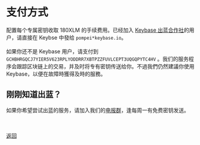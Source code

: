 # 支付方式

配置每个专属密钥收取 180XLM 的手续费用。已经加入 <a href="https://keybase.io/team/outliners">Keybase 出蓝合作社</a>的用户，请直接在 Keybse 中發给 `pompei*keybase.io`。
<br><br>
如果你还不是 Keybase 用户，请支付到 `GCHBHRGQCJ7YIER5V623RPLYODDRR7XBTPZZFUVLCEPT3UQGQPYTC4HV` 。我们的服务程序会跟踪区块链上的交易，并及时将专有密钥传送给你。不過我們仍然建議你使用Keybase，以便在故障時獲得及時的服務。

<h2> 刚刚知道出蓝？ </h2>

如果你希望尝试出蓝的服务，请加入我们的<a href="https://t.me/outlinex">电报群</a>，逢每周一有免费密钥发送。

<br><br><a href="https://outliners.github.io/stablekey.html">返回
